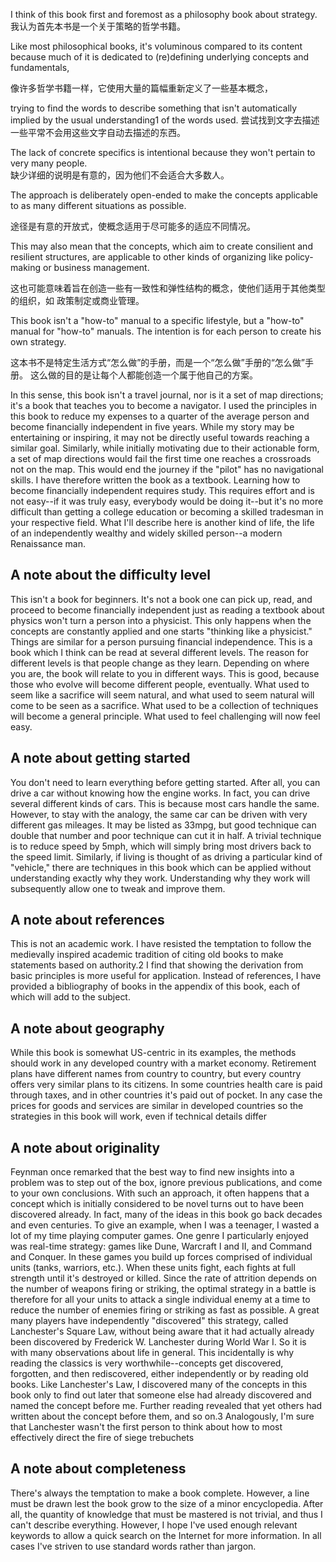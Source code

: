 I think of this book first and foremost as a philosophy book about strategy.
我认为首先本书是一个关于策略的哲学书籍。

Like most philosophical books, it's voluminous compared to its content because
much of it is dedicated to (re)defining underlying concepts and fundamentals,

像许多哲学书籍一样，它使用大量的篇幅重新定义了一些基本概念，

trying to find the words to describe something that isn't automatically implied by
the usual understanding1 of the words used. 
尝试找到文字去描述一些平常不会用这些文字自动去描述的东西。

The lack of concrete specifics is
intentional  because  they  won't  pertain  to  very  many  people.  
缺少详细的说明是有意的，因为他们不会适合大多数人。

The  approach  is
deliberately open-ended to make the concepts applicable to as many different
situations as possible. 

途径是有意的开放式，使概念适用于尽可能多的适应不同情况。

This may also mean that the concepts, which aim to create
consilient and resilient structures, are applicable to other kinds of organizing like
policy-making or business management.

这也可能意味着旨在创造一些有一致性和弹性结构的概念，使他们适用于其他类型的组织，如
政策制定或商业管理。


This  book  isn't  a  "how-to"  manual  to  a  specific  lifestyle,  but  a  "how-to"
manual for "how-to" manuals. The intention is for each person to create his own
strategy.  

这本书不是特定生活方式“怎么做”的手册，而是一个“怎么做”手册的“怎么做”手册。
这么做的目的是让每个人都能创造一个属于他自己的方案。

In  this  sense,  this  book  isn't  a  travel  journal,  nor  is  it  a  set  of  map
directions;  it's  a  book  that  teaches  you  to  become  a  navigator.  I  used  the
principles in this book to reduce my expenses to a quarter of the average person
and  become  financially  independent  in  five  years.  While  my  story  may  be
entertaining or inspiring, it may not be directly useful towards reaching a similar
goal. Similarly, while initially motivating due to their actionable form, a set of
map directions would fail the first time one reaches a crossroads not on the map.
This  would  end  the  journey  if  the  "pilot"  has  no  navigational  skills.  I  have
therefore written the book as a textbook. Learning how to become financially
independent requires study. This requires effort and is not easy--if it was truly
easy,  everybody  would  be  doing  it--but  it's  no  more  difficult  than  getting  a
college education or becoming a skilled tradesman in your respective field. What
I'll describe here is another kind of life, the life of an independently wealthy and
widely skilled person--a modern Renaissance man.



## A note about the difficulty level

This isn't a book for beginners. It's not a book one can pick up, read, and
proceed  to  become  financially  independent  just  as  reading  a  textbook  about
physics  won't  turn  a  person  into  a  physicist.  This  only  happens  when  the
concepts are constantly applied and one starts "thinking like a physicist." Things
are similar for a person pursuing financial independence.
This  is  a  book  which  I  think  can  be  read  at  several  different  levels.  The
reason  for  different  levels  is  that  people  change  as  they  learn.  Depending  on
where  you  are,  the  book  will  relate  to  you  in  different  ways.  This  is  good,
because those who evolve will become different people, eventually. What used
to seem like a sacrifice will seem natural, and what used to seem natural will
come to be seen as a sacrifice. What used to be a collection of techniques will
become a general principle. What used to feel challenging will now feel easy.


## A note about getting started

You don't need to learn everything before getting started. After all, you can
drive a car without knowing how the engine works. In fact, you can drive several
different kinds of cars. This is because most cars handle the same. However, to
stay  with  the  analogy,  the  same  car  can  be  driven  with  very  different  gas
mileages. It may be listed as 33mpg, but good technique can double that number
and poor technique can cut it in half. A trivial technique is to reduce speed by
5mph, which will simply bring most drivers back to the speed limit. Similarly, if
living is thought of as driving a particular kind of "vehicle," there are techniques
in this book which can be applied without understanding exactly why they work.
Understanding  why  they  work  will  subsequently  allow  one  to  tweak  and
improve them.


## A note about references

This is not an academic work. I have resisted the temptation to follow the
medievally inspired academic tradition of citing old books to make statements
based on authority.2 I find that showing the derivation from basic principles is
more  useful  for  application.  Instead  of  references,  I  have  provided  a
bibliography of books in the appendix of this book, each of which will add to the
subject.


## A note about geography
While this book is somewhat US-centric in its examples, the methods should
work in any developed country with a market economy. Retirement plans have
different names from country to country, but every country offers very similar
plans to its citizens. In some countries health care is paid through taxes, and in
other  countries  it's  paid  out  of  pocket.  In  any  case  the  prices  for  goods  and
services  are  similar  in  developed  countries  so  the  strategies  in  this  book  will
work, even if technical details differ


## A note about originality

Feynman  once  remarked  that  the  best  way  to  find  new  insights  into  a
problem was to step out of the box, ignore previous publications, and come to
your own conclusions. With such an approach, it often happens that a concept
which  is  initially  considered  to  be  novel  turns  out  to  have  been  discovered
already.  In  fact,  many  of  the  ideas  in  this  book  go  back  decades  and  even
centuries.
To give an example, when I was a teenager, I wasted a lot of my time playing
computer games. One genre I particularly enjoyed was real-time strategy: games
like Dune, Warcraft I and II, and Command and Conquer. In these games you
build up forces comprised of individual units (tanks, warriors, etc.). When these
units fight, each fights at full strength until it's destroyed or killed. Since the rate
of attrition depends on the number of weapons firing or striking, the optimal
strategy in a battle is therefore for all your units to attack a single individual
enemy at a time to reduce the number of enemies firing or striking as fast as
possible. A great many players have independently "discovered" this strategy,
called Lanchester's Square Law, without being aware that it had actually already
been discovered by Frederick W. Lanchester during World War I. So it is with
many observations about life in general. This incidentally is why reading the
classics  is  very  worthwhile--concepts  get  discovered,  forgotten,  and  then
rediscovered, either independently or by reading old books. Like Lanchester's
Law, I discovered many of the concepts in this book only to find out later that
someone else had already discovered and named the concept before me. Further
reading revealed that yet others had written about the concept before them, and
so on.3 Analogously, I'm sure that Lanchester wasn't the first person to think
about how to most effectively direct the fire of siege trebuchets


## A note about completeness

There's  always  the  temptation  to  make  a  book  complete.  However,  a  line
must be drawn lest the book grow to the size of a minor encyclopedia. After all,
the quantity of knowledge that must be mastered is not trivial, and thus I can't
describe  everything.  However,  I  hope  I've  used  enough  relevant  keywords  to
allow  a  quick  search  on  the  Internet  for  more  information.  In  all  cases  I've
striven to use standard words rather than jargon.

